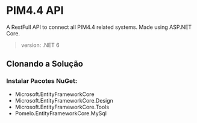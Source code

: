 ﻿# PIM4.4 API
A RestFull API to connect all PIM4.4 related systems. Made using ASP.NET Core.
> version: .NET 6


## Clonando a Solução
### Instalar Pacotes NuGet:
* Microsoft.EntityFrameworkCore
* Microsoft.EntityFrameworkCore.Design
* Microsoft.EntityFrameworkCore.Tools
* Pomelo.EntityFrameworkCore.MySql